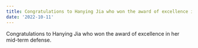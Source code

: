 ```yaml
---
title: Congratulations to Hanying Jia who won the award of excellence in her mid-term defense
date: '2022-10-11'
---
```

Congratulations to Hanying Jia who won the award of excellence in her mid-term defense.